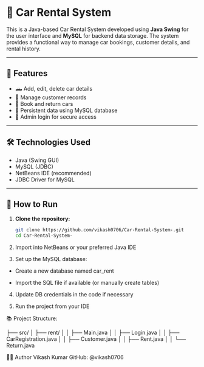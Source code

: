 # 🚗 Car Rental System

This is a Java-based Car Rental System developed using **Java Swing** for the user interface and **MySQL** for backend data storage. The system provides a functional way to manage car bookings, customer details, and rental history.

---

## 🔑 Features

- 🛻 Add, edit, delete car details
- 👤 Manage customer records
- 📅 Book and return cars
- 💾 Persistent data using MySQL database
- 🔐 Admin login for secure access

---

## 🛠️ Technologies Used

- Java (Swing GUI)
- MySQL (JDBC)
- NetBeans IDE (recommended)
- JDBC Driver for MySQL

---

## 🚀 How to Run

1. **Clone the repository:**
   ```bash
   git clone https://github.com/vikash0706/Car-Rental-System-.git
   cd Car-Rental-System-

2. Import into NetBeans or your preferred Java IDE

3. Set up the MySQL database:

  - Create a new database named car_rent

  - Import the SQL file if available (or manually create tables)

4. Update DB credentials in the code if necessary

5. Run the project from your IDE

📚 Project Structure:

├── src/
│   ├── rent/
│   │   ├── Main.java
│   │   ├── Login.java
│   │   ├── CarRegistration.java
│   │   ├── Customer.java
│   │   ├── Rent.java
│   │   └── Return.java
   
🙋‍♂️ Author
Vikash Kumar
GitHub: @vikash0706  

